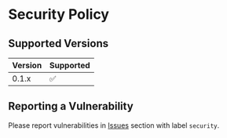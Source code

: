 # Security Policy

## Supported Versions

| Version | Supported          |
| ------- | ------------------ |
| 0.1.x   | :white_check_mark: |


## Reporting a Vulnerability

Please report vulnerabilities in [Issues](https://github.com/kniklas/get-fx/issues) section with label `security`.
